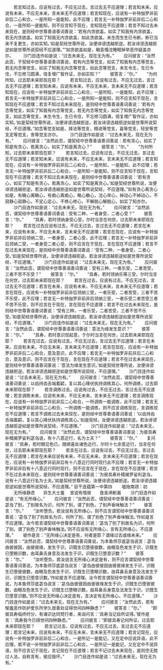 <!-- { "loadSidebar": true } -->
　　若言知过去，应说有过去，不应无过去，言过去无不应道理；若言知未来，应说有未来，不应无未来，言未来无不应道理；若言知现在，应说有一补特伽罗非前非后二心和合，一是所知一是能知，此不应理；若言无一补特伽罗非前非后二心和合，一是所知一是能知，则不应言知于现在，言知现在不应道理；若言不知过去未来现在，是则经中世尊善语善词善说：‘若有内贪欲盖，如实了知我有内贪欲盖，若无内贪欲盖，如实了知我无内贪欲盖，如此贪欲盖，未生而生生已令断，断已当来不复更生，亦如实知。’如是契经世尊所说，汝便诽谤违越拒逆。若汝诽谤违越拒逆如是世尊所说契经不应道理。””如贪欲盖如是，瞋恚惛沈睡眠掉举恶作疑盖亦尔。
　　沙门目连作如是说：“过去未来无，现在无为有。”
　　应问彼言：“汝然此否，于契经中世尊善语善词善说，若有内念等觉支，如实了知我有内念等觉支，若无内念等觉支，如实了知我无内念等觉支，如此念等觉支，未生令生，生已令住，不忘修习圆满，倍复增广智作证，亦如实知？”
　　彼答言：“尔。”
　　“为何所知，过去耶未来耶现在耶？
　　若言知过去，应说有过去，不应无过去，言过去无不应道理；若言知未来，应说有未来，不应无未来，言未来无不应道理；若言知现在，应说有一补特伽罗非前非后二心和合，一是所知，一是能知，此不应理；若言无一补特伽罗非前非后二心和合，一是所知一是能知，则不应言知于现在，言知现在不应道理；若言不知过去未来现在，是则经中世尊善语善词善说：‘若有内念等觉支，如实了知我有内念等觉支，若无内念等觉支，如实了知我无内念等觉支，如此念等觉支，未生令生，生已令住，不忘修习圆满，倍复增广智作证，亦如实知。’如是契经世尊所说，汝便诽谤违越拒逆。若汝诽谤违越拒逆如是世尊所说契经，不应道理。”如念等觉支如是，择法等觉支，精进等觉支，喜等觉支，轻安等觉支定等觉支，舍等觉支亦尔。
　　沙门目连作如是说：“过去未来无，现在无为有。”
　　应问彼言：“汝然此否，谓契经中世尊善语善词善说：若有贪心，如实了知是有贪心，若离贪心，如实了知是离贪心？”
　　彼答言：“尔。”
　　“为何所知，过去耶未来耶现在耶？
　　若言知过去，应说有过去，不应无过去，言过去无不应道理；若言知未来，应说有未来，不应无未来，言未来无不应道理；若言知现在，应说有一补特伽罗非前非后二心和合，一是所知，一是能知，此不应理；若言无一补特伽罗非前非后二心和合，一是所知一是能知，则不应言知于现在，言知现在不应道理；若言不知过去未来现在，是则经中世尊善语善词善说：‘若有贪心，如实了知是有贪心，若离贪心，如实了知是离贪心。’如是契经世尊所说，汝便诽谤违越拒逆。若汝诽谤违越拒逆如是世尊所说契经，不应道理。”如有贪心离贪心如是，有瞋心离瞋心，有痴心离痴心，略心散心，沈心举心，掉动心不掉动心，不寂静心寂静心，不定心定心，不修心修心，不解脱心解脱心，如实了知亦尔。
　　沙门目连作如是说：“过去未来无，现在无为有。”
　　应问彼言：“汝然此否，谓契经中世尊善语善词善说：受有二种，一者身受，二者心受？”
　　彼答言：“尔。”
　　“具寿，若时领纳身受心受，尔时当言在何世，过去耶未来耶现在耶？
　　若言在过去应说有过去，不应无过去，言过去无不应道理；若言在未来，应说有未来，不应无未来，言未来无不应道理；若言在现在，应说有一补特伽罗非前非后领纳二受，一者身受，二者心受，此不应理；若言无一补特伽罗非前非后领纳二受，一者身受二者心受，则不应言在于现在，言在现在不应道理；若言不在过去未来现在，是则经中世尊善语善词善说：‘受有二种，一者身受，二者心受。’如是契经世尊所说，汝便诽谤违越拒逆。若汝诽谤违越拒逆如是世尊所说契经，不应道理。”
　　沙门目连作如是说：“过去未来无，现在无为有。”
　　应问彼言：“汝然此否，谓契经中世尊善语善词善说：受有三种，一者乐受，二者苦受，三者不苦不乐受？”
　　彼答言：“尔。”
　　“具寿，若时领纳乐等三受，尔时当言在何世，过去耶未来耶现在耶？
　　若言在过去，应说有过去，不应无过去，言过去无不应道理；若言在未来，应说有未来，不应无未来，言未来无不应道理；若言在现在，应说有一补特伽罗非前非后领纳三受，一者乐受，二者苦受，三者不苦不乐受，此不应理；若言无一补特伽罗非前非后领纳三受，一者乐受二者苦受三者不苦不乐受，则不应言在于现在，言在现在不应道理；若言不在过去未来现在，是则经中世尊善语善词善说：‘受有三种，一者乐受，二者苦受，三者不苦不乐受。’如是契经世尊所说，汝便诽谤违越拒逆。若汝诽谤违越拒逆如是世尊所说契经，不应道理。”
　　沙门目连作如是说：“过去未来无，现在无为有。”
　　应问彼言：“汝然此否，谓契经中世尊善语善词善说：意法为缘发生意识？”
　　彼答言：“尔。”
　　“具寿，若时意识现起意，于尔时当言在何世，过去耶未来耶现在耶？
　　若言在过去，应说有过去，不应无过去，言过去无不应道理；若言在未来，应说有未来，不应无未来，言未来无不应道理；若言在现在，应说有一补特伽罗非前非后二心和合，意及意识，此不应理；若言无一补特伽罗非前非后二心和合，意及意识，则不应言在于现在，言在现在不应道理；若言不在过去未来现在，是则经中世尊善语善词善说：‘意法为缘发生意识。’如是契经世尊所说，汝便诽谤违越拒逆。若汝诽谤违越拒逆如是世尊所说契经，不应道理。”
　　沙门目连作如是说：“过去未来无，现在无为有。”
　　应问彼言：“汝然此否，谓契经中世尊善语善词善说：以齿持齿舌端着齶，复以其心降伏执持调练其心，何所调练，过去耶未来耶现在耶？
　　若言调练过去，应说有过去，不应无过去，言过去无不应道理；若言调练未来，应说有未来，不应无未来，言未来无不应道理；若言调练现在，应说有一补特伽罗非前非后二心和合，一所调练一能调练，此不应理；若言无一补特伽罗非前非后二心和合，一所调练一能调练，则不应言调练现在，言调练现在不应道理；若言不调练过去未来现在，是则经中世尊善语善词善说：‘以齿持齿舌端着齶，复以其心降伏执持调练其心。’如是契经，汝便诽谤违越拒逆。若汝诽谤违越拒逆如是世尊所说契经，不应道理。”
　　沙门目连作如是说：“过去未来无，现在无为有。”
　　应问彼言：“汝然此否，谓契经中世尊善语善词善说：为彼具寿补穑揭罗娑利苾刍说，有十八意近行，名为士夫？”
　　彼答言：“尔。”
　　复问彼言：“具寿，若时眼见色已，随顺喜处诸色近行，尔时十七余意近行，当言在何世，过去耶未来耶现在耶？
　　若言在过去，应说有过去，不应无过去，言过去无不应道理；若言在未来应说有未来，不应无未来，言未来无不应道理；若言在现在，应说有一补特伽罗非前非后有十八意近行同时现行此不应理；若言无一补特伽罗非前非后有十八意近行同时现行，则不应言在于现在，言在现在不应道理；若言不在过去未来现在，是则经中世尊善语善词善说：‘为彼具寿补穑揭罗娑利苾刍，说有十八意近行名为士夫。’如是契经世尊所说，汝便诽谤违越拒逆。若汝诽谤违越拒逆如是世尊所说契经，不应道理。”
目干连蕴第一中第四
　　嗢拖南颂：初
　　无所缘静虑　　异生大士羞
　宣说有情居　　食圣谛断漏
　　沙门目连作如是说：“有无所缘心。”
　　应问彼言：“汝然此否，谓契经中世尊善语善词善说：苾刍了别，了别故名为识，何所了别，谓了别色，了别声香味触法？”
　　彼答言：”尔。”
　　“汝听堕负。若汝说有无所缘心，则不应言谓契经中世尊善语善词善说：‘苾刍了别了别故名为识，何所了别，谓了别色了别声香味触法。’作如是言不应道理。汝今若言谓契经中世尊善语善词善说：‘苾刍了别了别故名为识，何所了别，谓了别色了别声香味触法。’则不应说有无所缘心，言有无所缘心，不应道理。”
　　彼作是言：“无所缘心决定是有，何者是耶？谓缘过去或缘未来。”
　　应问彼言：“汝然此否，谓契经中世尊善语善词善说，为本鱼师莎底苾刍说言：苾刍由彼彼因，由彼彼缘，发生于识，识既生已堕彼彼数，由眼及色发生于识，识既生已堕眼识数，由耳鼻舌身意及法发生于识，识既生已堕意识数？”
　　彼答言：”尔。”
　　“汝听堕负。若汝说言无所缘心决定是有，则不应言谓契经中世尊善语善词善说，为本鱼师莎底苾刍说言：‘苾刍由彼彼因由彼彼缘发生于识，识既生已堕彼彼数，由眼及色发生于识，识既生已堕眼识数，由耳鼻舌身意及法发生于识，识既生已堕意识数。’作如是言不应道理。汝今若言谓契经中世尊善语善词善说，为本鱼师莎底苾刍说言：‘苾刍由彼彼因由彼彼缘发生于识，识既生已堕彼彼数，由眼及色发生于识，识既生已堕眼识数，由耳鼻舌身意及法发生于识，识既生已堕意识数。’则不应说无所缘心决定是有，言决定有无所缘心，不应道理。”
　　沙门目连作如是说：“过去未来无，现在无为有。”
　　应问彼言：“汝然此否，若有惭羞恶作防护爱乐所学久居善处证得世间四种静虑？”
　　彼答言：”尔。”
　　“即彼具寿临终时分，有诸识达同梵行者，来诣问言：‘具寿当记自所证得。’彼作是言：‘具寿我今已得世间四种静虑。’”
　　应问彼言：“即彼具寿记何所证，过去耶未来耶现在耶？
　　若言记过去，应说有过去，不应无过去，言过去无不应道理；若言记未来，应说有未来，不应无未来，言未来无不应道理；若言记现在，应说有一补特伽罗非前非后二心和合，一是所记一是能记，又在定中应说异语，此不应理，若不说一补特伽罗非前非后二心和合，一是所记一是能记，又在定中不说异语，则不应言记于现在，言记现在不应道理；若言不记过去未来现在，是则空无胜过人法，自称言有，彼应毁坏。”
　　沙门目连作如是说：“过去未来无，现在无为有。”
